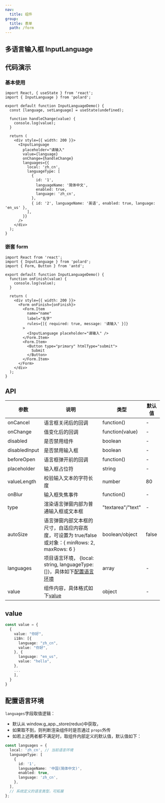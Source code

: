 ```yaml
---
nav:
  title: 组件
group:
  title: 表单
  path: /form
---
```


## 多语言输入框 InputLanguage

## 代码演示

### 基本使用

```tsx
import React, { useState } from 'react';
import { InputLanguage } from 'polard';

export default function InputLanguageDemo() {
  const [language, setLanguage] = useState(undefined);

  function handleChange(value) {
    console.log(value);
  }

  return (
    <div style={{ width: 200 }}>
      <InputLanguage
        placeholder="请输入"
        value={language}
        onChange={handleChange}
        languages={{
          local: 'zh_cn',
          languageType: [
            {
              id: '1',
              languageName: '简体中文',
              enabled: true,
              language: 'zh_cn',
            },
            { id: '2', languageName: '英语', enabled: true, language: 'en_us' },
          ],
        }}
      />
    </div>
  );
}
```

### 嵌套 form

```tsx
import React from 'react';
import { InputLanguage } from 'polard';
import { Form, Button } from 'antd';

export default function InputLanguageDemo() {
  function onFinish(value) {
    console.log(value);
  }

  return (
    <div style={{ width: 200 }}>
      <Form onFinish={onFinish}>
        <Form.Item
          name="name"
          label="名字"
          rules={[{ required: true, message: '请输入' }]}
        >
          <InputLanguage placeholder="请输入" />
        </Form.Item>
        <Form.Item>
          <Button type="primary" htmlType="submit">
            Submit
          </Button>
        </Form.Item>
      </Form>
    </div>
  );
}
```

## API

| 参数          | 说明                                                                                             | 类型              | 默认值 |
| ------------- | ------------------------------------------------------------------------------------------------ | ----------------- | ------ |
| onCancel      | 语言框关闭后的回调                                                                               | function()        | -      |
| onChange      | 值变化后的回调                                                                                   | function(value)   | -      |
| disabled      | 是否禁用组件                                                                                     | boolean           | -      |
| disabledInput | 是否禁用输入框                                                                                   | boolean           | -      |
| beforeOpen    | 语言框弹开前的回调                                                                               | function()        | -      |
| placeholder   | 输入框占位符                                                                                     | string            | -      |
| valueLength   | 校验输入文本的字符长度                                                                           | number            | 80     |
| onBlur        | 输入框失焦事件                                                                                   | function()        | -      |
| type          | 渲染语言弹窗内部为普通输入框或文本框                                                             | "textarea"/"text" | -      |
| autoSize      | 语言弹窗内部文本框的尺寸，自适应内容高度，可设置为 true/false 或对象：{ minRows: 2, maxRows: 6 } | boolean/object    | false  |
| languages     | 项目语言环境， {local: string, languageType: []}，具体如下[配置语言环境](#language-type)         | array             | -      |
| value         | 组件内容，具体格式如下[value](#language-value)                                                   | object            | -      |

## <a id="language-value">value</a>

```ts
const value = {
  {
    value: "你好",
    i18n: [{
      language: "zh_cn",
      value: "你好",
    }, {
      language: "en_us",
      value: "hello",
    },
    ...
    ],
  }
}
```

## <a id="language-type">配置语言环境</a>

`languages`字段取值逻辑：

- 默认从 window.g_app.\_store(redux)中获取，
- 如果取不到，则判断渲染组件时是否通过 `props`外传
- 如若上述两者都不满足时，取组件内部定义的默认值，默认值如下：

```ts
const languages = {
  local: 'zh_cn', // 当前语言环境
  languageType: [
    {
      id: '1',
      languageName: '中国(简体中文)',
      enabled: true,
      language: 'zh_cn',
    },
  ],
  // 系统定义的语言类型，可拓展
};
```
